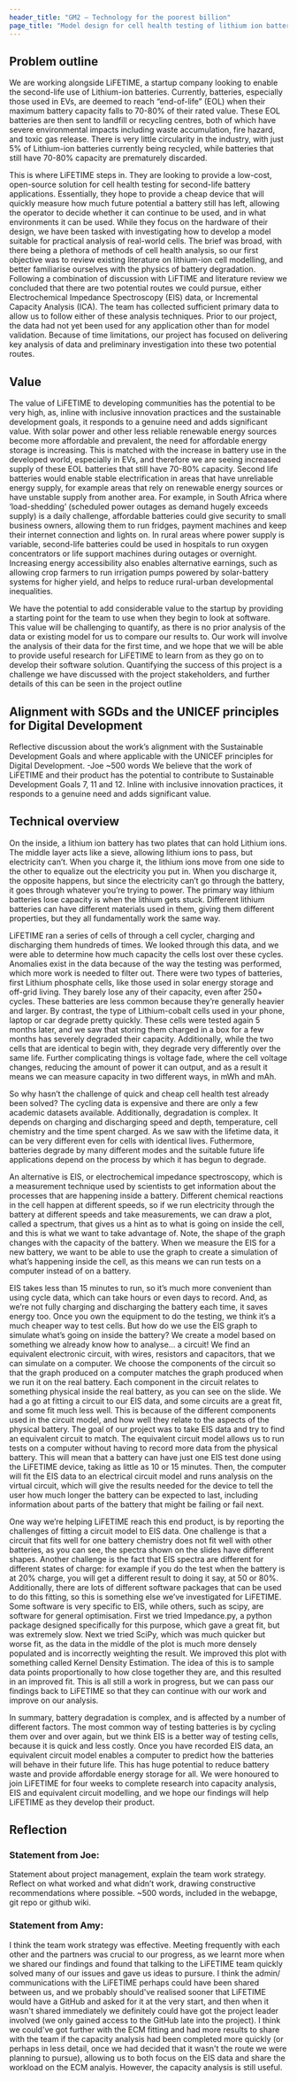 ```yaml
---
header_title: "GM2 — Technology for the poorest billion"
page_title: "Model design for cell health testing of lithium ion batteries for second life use"
---
```


## Problem outline
We are working alongside LiFETIME, a startup company looking to enable the second-life use of Lithium-ion batteries. Currently, batteries, especially those used in EVs, are deemed to reach “end-of-life” (EOL) when their maximum battery capacity falls to 70-80% of their rated value. These EOL batteries are then sent to landfill or recycling centres, both of which have severe environmental impacts including waste accumulation, fire hazard, and toxic gas release. There is very little circularity in the industry, with just 5% of Lithium-ion batteries currently being recycled, while batteries that still have 70-80% capacity are prematurely discarded.

This is where LiFETIME steps in. They are looking to provide a low-cost, open-source solution for cell health testing for second-life battery applications. Essentially, they hope to provide a cheap device that will quickly measure how much future potential a battery still has left, allowing the operator to decide whether it can continue to be used, and in what environments it can be used. While they focus on the hardware of their design, we have been tasked with investigating how to develop a model suitable for practical analysis of real-world cells. The brief was broad, with there being a plethora of methods of cell health analysis, so our first objective was to review existing literature on lithium-ion cell modelling, and better familiarise ourselves with the physics of battery degradation. Following a combination of discussion with LiFTIME and literature review we concluded that there are two potential routes we could pursue, either Electrochemical Impedance Spectroscopy (EIS) data, or Incremental Capacity Analysis (ICA). The team has collected sufficient primary data to allow us to follow either of these analysis techniques. Prior to our project, the data had not yet been used for any application other than for model validation. Because of time limitations, our project has focused on delivering key analysis of data and preliminary investigation into these two potential routes.

## Value
The value of LiFETIME to developing communities has the potential to be very high, as, inline with inclusive innovation practices and the sustainable development goals, it responds to a genuine need and adds significant value. With solar power and other less reliable renewable energy sources become more affordable and prevalent, the need for affordable energy storage is increasing. This is matched with the increase in battery use in the developed world, especially in EVs, and therefore we are seeing increased supply of these EOL batteries that still have 70-80% capacity. Second life batteries would enable stable electrification in areas that have unreliable energy supply, for example areas that rely on renewable energy sources or have unstable supply from another area. For example, in South Africa where ‘load-shedding’ (scheduled power outages as demand hugely exceeds supply) is a daily challenge, affordable batteries could give security to small business owners, allowing them to run fridges, payment machines and keep their internet connection and lights on. In rural areas where power supply is variable, second-life batteries could be used in hospitals to run oxygen concentrators or life support machines during outages or overnight. Increasing energy accessibility also enables alternative earnings, such as allowing crop farmers to run irrigation pumps powered by solar-battery systems for higher yield, and helps to reduce rural-urban developmental inequalities.

We have the potential to add considerable value to the startup by providing a starting point for the team to use when they begin to look at software. This value will be challenging to quantify, as there is no prior analysis of the data or existing model for us to compare our results to. Our work will involve the analysis of their data for the first time, and we hope that we will be able to provide useful research for LiFETIME to learn from as they go on to develop their software solution. Quantifying the success of this project is a challenge we have discussed with the project stakeholders, and further details of this can be seen in the project outline

## Alignment with SGDs and the UNICEF principles for Digital Development
Reflective discussion about the work’s alignment with the Sustainable Development Goals and where applicable with the UNICEF principles for Digital Development. -Joe
~500 words
We believe that the work of LiFETIME and their product has the potential to contribute to Sustainable Development Goals 7, 11 and 12. Inline with inclusive innovation practices, it responds to a genuine need and adds significant value.  

## Technical overview
On the inside, a lithium ion battery has two plates that can hold Lithium ions. The middle layer acts like a sieve, allowing lithium ions to pass, but electricity can’t. When you charge it, the lithium ions move from one side to the other to equalize out the electricity you put in. When you discharge it, the opposite happens, but since the electricity can’t go through the battery, it goes through whatever you’re trying to power. The primary way lithium batteries lose capacity is when the lithium gets stuck. Different lithium batteries can have different materials used in them, giving them different properties, but they all fundamentally work the same way. 

LiFETIME ran a series of cells of through a cell cycler, charging and discharging them hundreds of times. We looked through this data, and we were able to determine how much capacity the cells lost over these cycles. Anomalies exist in the data because of the way the testing was performed, which more work is needed to filter out. There were two types of batteries, first Lithium phosphate cells, like those used in solar energy storage and off-grid living. They barely lose any of their capacity, even after 250+ cycles. These batteries are less common because they’re generally heavier and larger. By contrast, the type of Lithium-cobalt cells used in your phone, laptop or car degrade pretty quickly. These cells were tested again 5 months later, and we saw that storing them charged in a box for a few months has severely degraded their capacity. Additionally, while the two cells that are identical to begin with, they degrade very differently over the same life. Further complicating things is voltage fade, where the cell voltage changes, reducing the amount of power it can output, and as a result it means we can measure capacity in two different ways, in mWh and mAh. 

So why hasn’t the challenge of quick and cheap cell health test already been solved? The cycling data is expensive and there are only a few academic datasets available. Additionally, degradation is complex. It depends on charging and discharging speed and depth, temperature, cell chemistry and the time spent charged. As we saw with the lifetime data, it can be very different even for cells with identical lives. Futhermore, batteries degrade by many different modes and the suitable future life applications depend on the process by which it has begun to degrade.

An alternative is EIS, or electrochemical impedance spectroscopy, which is a measurement technique used by scientists to get information about the processes that are happening inside a battery. Different chemical reactions in the cell happen at different speeds, so if we run electricity through the battery at different speeds and take measurements, we can draw a plot, called a spectrum, that gives us a hint as to what is going on inside the cell, and this is what we want to take advantage of. Note, the shape of the graph changes with the capacity of the battery. When we measure the EIS for a new battery, we want to be able to use the graph to create a simulation of what’s happening inside the cell, as this means we can run tests on a computer instead of on a battery.

EIS takes less than 15 minutes to run, so it’s much more convenient than using cycle data, which can take hours or even days to record. And, as we’re not fully charging and discharging the battery each time, it saves energy too. Once you own the equipment to do the testing, we think it’s a much cheaper way to test cells. But how do we use the EIS graph to simulate what’s going on inside the battery? We create a model based on something we already know how to analyse… a circuit! We find an equivalent electronic circuit, with wires, resistors and capacitors, that we can simulate on a computer. We choose the components of the circuit so that the graph produced on a computer matches the graph produced when we run it on the real battery. Each component in the circuit relates to something physical inside the real battery, as you can see on the slide. We had a go at fitting a circuit to our EIS data, and some circuits are a great fit, and some fit much less well. This is because of the different components used in the circuit model, and how well they relate to the aspects of the physical battery. The goal of our project was to take EIS data and try to find an equivalent circuit to match. The equivalent circuit model allows us to run tests on a computer without having to record more data from the physical battery. This will mean that a battery can have just one EIS test done using the LiFETIME device, taking as little as 10 or 15 minutes. Then, the computer will fit the EIS data to an electrical circuit model and runs analysis on the virtual circuit, which will give the results needed for the device to tell the user how much longer the battery can be expected to last, including information about parts of the battery that might be failing or fail next. 

One way we’re helping LiFETIME reach this end product, is by reporting the challenges of fitting a circuit model to EIS data. One challenge is that a circuit that fits well for one battery chemistry does not fit well with other batteries, as you can see, the spectra shown on the slides have different shapes. Another challenge is the fact that EIS spectra are different for different states of charge: for example if you do the test when the battery is at 20% charge, you will get a different result to doing it say, at 50 or 80%. Additionally, there are lots of different software packages that can be used to do this fitting, so this is something else we’ve investigated for LiFETIME. Some software is very specific to EIS, while others, such as scipy, are software for general optimisation. First we tried Impedance.py, a python package designed specifically for this purpose, which gave a great fit, but was extremely slow. Next we tried SciPy, which was much quicker but worse fit, as the data in the middle of the plot is much more densely populated and is incorrectly weighting the result. We improved this plot with something called Kernel Density Estimation. The idea of this is to sample data points proportionally to how close together they are, and this resulted in an improved fit. This is all still a work in progress, but we can pass our findings back to LiFETIME so that they can continue with our work and improve on our analysis.

In summary, battery degradation is complex, and is affected by a number of different factors. The most common way of testing batteries is by cycling them over and over again, but we think EIS is a better way of testing cells, because it is quick and less costly. Once you have recorded EIS data, an equivalent circuit model enables a computer to predict how the batteries will behave in their future life. This has huge potential to reduce battery waste and provide affordable energy storage for all. We were honoured to join LiFETIME for four weeks to complete research into capacity analysis, EIS and equivalent circuit modelling, and we hope our findings will help LiFETIME as they develop their product.

## Reflection
### Statement from Joe:
Statement about project management, explain the team work strategy. Reflect on
what worked and what didn’t work, drawing constructive recommendations where
possible. ~500 words, included in the webapge, git repo or github wiki.

### Statement from Amy:
I think the team work strategy was effective. Meeting frequently with each other and the partners was crucial to our progress, as we learnt more when we shared our findings and found that talking to the LiFETIME team quickly solved many of our issues and gave us ideas to pursure. I think the admin/ communications with the LiFETIME perhaps could have been shared between us, and we probably should've realised sooner that LiFETIME would have a GitHub and asked for it at the very start, and then when it wasn't shared immediately we definitely could have got the project leader involved (we only gained access to the GitHub late into the project). I think we could've got further with the ECM fitting and had more results to share with the team if the capacity analysis had been completed more quickly (or perhaps in less detail, once we had decided that it wasn't the route we were planning to pursue), allowing us to both focus on the EIS data and share the workload on the ECM analyis. However, the capacity analysis is still useful.
